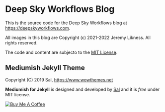 # Deep Sky Workflows Blog 

This is the source code for the Deep Sky Workflows blog at https://deepskyworkflows.com.

All images in this blog are Copyright (c) 2021-2022 Jeremy Likness. All rights reserved.

The code and content are subjecto to the [MIT License](./LICENSE).

## Mediumish Jekyll Theme

Copyright (C) 2019 Sal, https://www.wowthemes.net

**Mediumish for Jekyll** is designed and developed by [Sal](https://www.wowthemes.net) and it is *free* under MIT license. 

<a href="https://www.wowthemes.net/donate/" target="_blank"><img src="https://www.buymeacoffee.com/assets/img/custom_images/orange_img.png" alt="Buy Me A Coffee" style="height: auto !important;width: auto !important;" ></a>
